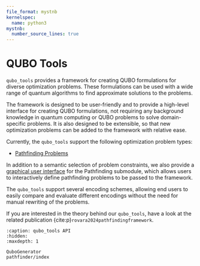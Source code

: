 ```yaml
---
file_format: mystnb
kernelspec:
  name: python3
mystnb:
  number_source_lines: true
---
```


# QUBO Tools

`qubo_tools` provides a framework for creating QUBO formulations for diverse optimization problems. These formulations can be used with a wide range of quantum algorithms to find approximate solutions to the problems.

The framework is designed to be user-friendly and to provide a high-level interface for creating QUBO formulations, not requiring any background knowledge in quantum computing or QUBO problems to solve domain-specific problems. It is also designed to be extensible, so that new optimization problems can be added to the framework with relative ease.

Currently, the `qubo_tools` support the following optimization problem types:

- [Pathfinding Problems](pathfinder/index)

In addition to a semantic selection of problem constraints, we also provide a [graphical user interface](pathfinder/GUI) for the Pathfinding submodule, which allows users to interactively define pathfinding problems to be passed to the framework.

The `qubo_tools` support several encoding schemes, allowing end users to easily compare and evaluate different encodings without the need for manual rewriting of the problems.

If you are interested in the theory behind our `qubo_tools`, have a look at the related publication {cite:p}`rovara2024pathfindingframework`.

```{toctree}
:caption: qubo_tools API
:hidden:
:maxdepth: 1

QuboGenerator
pathfinder/index
```
